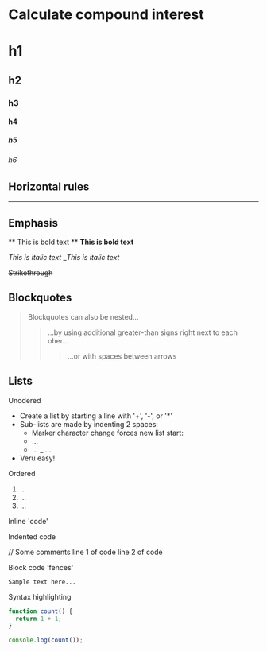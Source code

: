# Calculate compound interest

# h1
## h2
### h3
#### h4
##### h5
###### h6

## Horizontal rules

___


## Emphasis

** This is bold text **
__This is bold text__

*This is italic text*
__This is italic text_

~~Strikethrough~~

## Blockquotes

> Blockquotes can also be nested...
>> ...by using additional greater-than signs right next to each oher...
> > > ...or with spaces between arrows

## Lists

Unodered

+ Create a list by starting a line with '+', '-', or '*'
+ Sub-lists are made by indenting 2 spaces:
  - Marker character change forces new list start:
  * ...
  + ...
  _ ...
+ Veru easy!

Ordered

1. ...
2. ...
3. ...

Inline 'code'

Indented code

  // Some comments
  line 1 of code
  line 2 of code
  
Block code 'fences'

```
Sample text here...
```

Syntax highlighting

``` js
function count() {
  return 1 + 1;
}

console.log(count());
```
